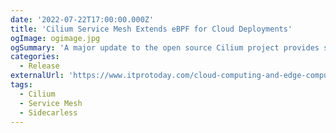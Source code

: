 ```yaml
---
date: '2022-07-22T17:00:00.000Z'
title: 'Cilium Service Mesh Extends eBPF for Cloud Deployments'
ogImage: ogimage.jpg
ogSummary: 'A major update to the open source Cilium project provides service mesh and runtime security for cloud native workloads'
categories:
  - Release
externalUrl: 'https://www.itprotoday.com/cloud-computing-and-edge-computing/cilium-service-mesh-extends-ebpf-cloud-deployments'
tags:
  - Cilium
  - Service Mesh
  - Sidecarless
---
```

